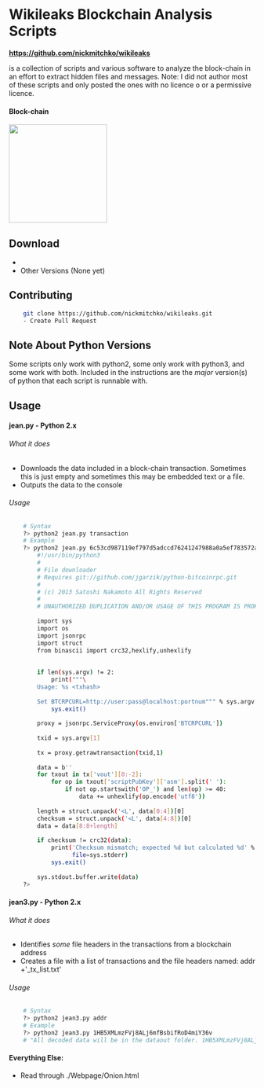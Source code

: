 Wikileaks Blockchain Analysis Scripts
=====================================
**https://github.com/nickmitchko/wikileaks** 

is a collection of scripts and various software to analyze the block-chain in an effort to extract hidden files and messages.
Note: I did not author most of these scripts and only posted the ones with no licence o or a permissive licence.

#### Block-chain
<img src="http://bitcoinist.com/wp-content/uploads/2015/05/Blockchain-logo.png" height="200px"/>

## Download
* [](https://github.com/nickmitchko/wikileaks/archive/master.zip)
* Other Versions (None yet)

## Contributing
```BASH
    git clone https://github.com/nickmitchko/wikileaks.git
    - Create Pull Request
```

## Note About Python Versions

Some scripts only work with python2, some only work with python3, and some work with both. Included in the instructions are the *major* version(s) of python that each script is runnable with.

## Usage

#### jean.py - Python 2.x
###### What it does
* Downloads the data included in a block-chain transaction. Sometimes this is just empty and sometimes this may be embedded text or a file.
* Outputs the data to the console
###### Usage
```BASH
    # Syntax
    ?> python2 jean.py transaction
    # Example
    ?> python2 jean.py 6c53cd987119ef797d5adccd76241247988a0a5ef783572a9972e7371c5fb0cc
        #!/usr/bin/python3
        #
        # File downloader
        # Requires git://github.com/jgarzik/python-bitcoinrpc.git
        #
        # (c) 2013 Satoshi Nakamoto All Rights Reserved
        #
        # UNAUTHORIZED DUPLICATION AND/OR USAGE OF THIS PROGRAM IS PROHIBITED BY US AND INTERNATIONAL COPYRIGHT LAW
        
        import sys
        import os
        import jsonrpc
        import struct
        from binascii import crc32,hexlify,unhexlify
        
        
        if len(sys.argv) != 2:
            print("""\
        Usage: %s <txhash>
        
        Set BTCRPCURL=http://user:pass@localhost:portnum""" % sys.argv[0], file=sys.stderr)
            sys.exit()
        
        proxy = jsonrpc.ServiceProxy(os.environ['BTCRPCURL'])
        
        txid = sys.argv[1]
        
        tx = proxy.getrawtransaction(txid,1)
        
        data = b''
        for txout in tx['vout'][0:-2]:
            for op in txout['scriptPubKey']['asm'].split(' '):
                if not op.startswith('OP_') and len(op) >= 40:
                    data += unhexlify(op.encode('utf8'))
        
        length = struct.unpack('<L', data[0:4])[0]
        checksum = struct.unpack('<L', data[4:8])[0]
        data = data[8:8+length]
        
        if checksum != crc32(data):
            print('Checksum mismatch; expected %d but calculated %d' % (checksum, crc32(data)),
                  file=sys.stderr)
            sys.exit()
        
        sys.stdout.buffer.write(data)
    ?>
```

#### jean3.py - Python 2.x
###### What it does
* Identifies *some* file headers in the transactions from a blockchain address
* Creates a file with a list of transactions and the file headers named: addr +'_tx_list.txt'
###### Usage
```BASH
    # Syntax
    ?> python2 jean3.py addr
    # Example
    ?> python2 jean3.py 1HB5XMLmzFVj8ALj6mfBsbifRoD4miY36v
    # "All decoded data will be in the dataout folder. 1HB5XMLmzFVj8ALj6mfBsbifRoD4miY36v_file_tx_list.txt will have a list of the transactions and the type of file found in them."
```

#### Everything Else:

* Read through ./Webpage/Onion.html
